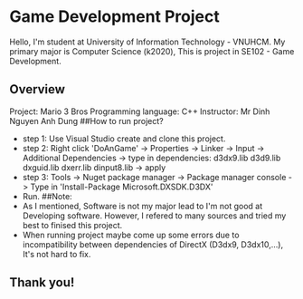 # Game Development Project
Hello, I'm student at University of Information Technology - VNUHCM. My primary major is Computer Science (k2020), This is project in SE102 - Game Development. 
## Overview
Project: Mario 3 Bros
Programming language: C++
Instructor: Mr Dinh Nguyen Anh Dung
##How to run project?
- step 1: Use Visual Studio create and clone this project.
- step 2: Right click 'DoAnGame' -> Properties -> Linker -> Input -> Additional Dependencies -> type in dependencies: 
d3dx9.lib
d3d9.lib
dxguid.lib
dxerr.lib
dinput8.lib
  -> apply
- step 3: Tools -> Nuget package manager -> Package manager console -> Type in 'Install-Package Microsoft.DXSDK.D3DX'
- Run.
##Note:
- As I mentioned, Software is not my major lead to I'm not good at Developing software. However, I refered to many sources and tried my best to finised this project.
- When running project maybe come up some errors due to incompatibility between dependencies of DirectX (D3dx9, D3dx10,...), It's not hard to fix.
## Thank you!
